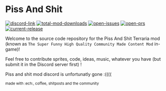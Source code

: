 # Piss And Shit
[![discord-link](https://img.shields.io/discord/734940386363047968?style=flat-square)](https://discord.gg/G8yZQTX) [![total-mod-downloads](https://img.shields.io/github/downloads/musicman655/PissAndShit/total?style=flat-square)](https://github.com/musicman655/PissAndShit/releases) [![open-issues](https://img.shields.io/github/issues/musicman655/PissAndShit?style=flat-square)](https://github.com/musicman655/PissAndShit/issues) [![open-prs](https://img.shields.io/github/issues-pr/musicman655/PissAndShit?style=flat-square)](https://github.com/musicman655/PissAndShit/pulls) [![current-release](https://img.shields.io/github/v/release/musicman655/PissAndShit?style=flat-square)](https://github.com/musicman655/PissAndShit/releases)

Welcome to the source code repository for the Piss And Shit Terraria mod (known as `The Super Funny High Quality Community Made Content Mod` in-game)!

Feel free to contribute sprites, code, ideas, music, whatever you have (but submit it in the Discord server first) !

Piss and shit mod discord is unfortunatly gone :((((

<sup>made with :ech:, coffee, shitposts and the community</sup>
